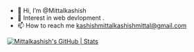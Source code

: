 - 👋 Hi, I’m @Mittalkashish
- 👀  Interest in web devlopment .
- 📫 How to reach me kashishmittalkashishmittal@gmail.com

<!---
I am Kashish Mittal , currently pursuing btech in IT from NIT SRINAGAR. A FRONT END DEVLOPER , who loves to code and exploring differnt things in tech .
--->
[![Mittalkashish's GitHub | Stats](https://stats.quine.sh/Mittalkashish/github?theme=dark)](https://quine.sh?utm_source=widgets&utm_campaign=Mittalkashish)
